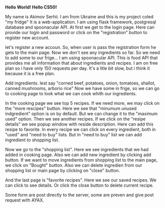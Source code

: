 **Hello World! Hello CS50!**

My name is Akimov Serhii. I am from Ukraine and this is my project coled "my fridge"
It is a web-application. I am using flask framework, postgresql database and spoonacular API.
At first we get to the login page. Here can provide our login and password or click on the 
"registration" button to register new account.

let's register a new accoun. So, when user is pass the registration form he gets to the main page. Now we don't see any ingredients so far. So we need to add some to our frige... I am using spoonacular API. This is food API that provides me all information that about ingredients and recipes. I am on free plan so i have only 150 requests per day. It's a litle bit slow, but i think it because it is a free plan. 

Add ingredients. lest say "corned beef, potatoes, onion, tomatoes, shallot, canned mushrooms, arborio rice" Now we have some in frige, so we can go to cooking page to look what we can cook whith our ingredients.

In the cooking page we see top 5 recipes. If we need more, we may click on the "more rescipes" button. Here we see that "minumum unused indgredient" option is on by default. But we can change it to the "maximum used" option. Then we see another recipes. If we click on the "resipe details" we see popup window with reside description. Here can add this resipe to favorite. In every recipe we can click on every ingredient, both in "used" and "need to buy" lists. But in "need to buy" list we can add ingredient to shopping list.

Now we go to the "shopping list". Here we see ingredients that we had added in cooking page. Also we can add  new ingredient by clicking add button. If we want to move ingredients from shopping list to the main page, we click on "Bought" button. Also we can delete ingredien from our shopping list or main page by clicking on "close" button.

And the last page is "favorite recipes". Here we see our saved recipes. We can click to see details.
Or click the close button to delete current recipe.

Some form are post directly to the server, some are preven and give post request with AYAX. 


